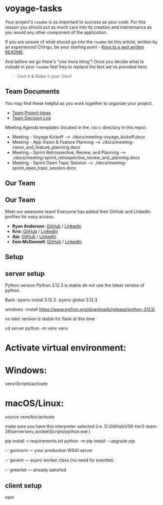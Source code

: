 # voyage-tasks

Your project's `readme` is as important to success as your code. For 
this reason you should put as much care into its creation and maintenance
as you would any other component of the application.

If you are unsure of what should go into the `readme` let this article,
written by an experienced Chingu, be your starting point - 
[Keys to a well written README](https://tinyurl.com/yk3wubft).

And before we go there's "one more thing"! Once you decide what to include
in your `readme` feel free to replace the text we've provided here.

> Own it & Make it your Own!

## Team Documents

You may find these helpful as you work together to organize your project.

- [Team Project Ideas](./docs/team_project_ideas.md)
- [Team Decision Log](./docs/team_decision_log.md)

Meeting Agenda templates (located in the `/docs` directory in this repo):

- Meeting - Voyage Kickoff --> ./docs/meeting-voyage_kickoff.docx
- Meeting - App Vision & Feature Planning --> ./docs/meeting-vision_and_feature_planning.docx
- Meeting - Sprint Retrospective, Review, and Planning --> ./docs/meeting-sprint_retrospective_review_and_planning.docx
- Meeting - Sprint Open Topic Session --> ./docs/meeting-sprint_open_topic_session.docx

## Our Team

## Our Team

Meet our awesome team! Everyone has added their GitHub and LinkedIn profiles for easy access.

- **Ryan Anderson**: [GitHub]() / [LinkedIn]()
- **Kris**: [GitHub]() / [LinkedIn]()
- **Aja**: [GitHub]() / [LinkedIn]()
- **Eoin McDonnell**: [GitHub](https://github.com/oldmcdonnell) / [LinkedIn](https://www.linkedin.com/in/mcdonnell-eoin/)


## Setup

## server setup

Python version Python 3.12.3 is stable do not use the latest version of python. 

Bash
   -pyenv install 3.12.3
   -pyenv global 3.12.3

windows 
   -install https://www.python.org/downloads/release/python-3123/

no later version is stable for flask at this time

cd server
python -m venv venv
# Activate virtual environment:
# Windows:
venv\Scripts\activate
# macOS/Linux:
source venv/bin/activate

make sure you have this interpreter selected (i.e. D:\GitHub\V56-tier3-team-39\server\env_socket\Scripts\python.exe
)


pip install -r requirements.txt
python -m pip install --upgrade pip


✅ gunicorn — your production WSGI server

✅ gevent — async worker class (no need for eventlet)

✅ greenlet — already satisfied


## client setup

npm 